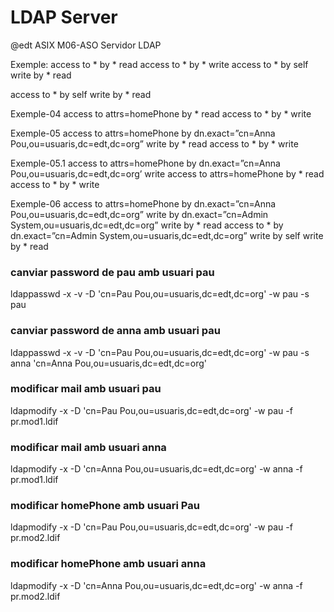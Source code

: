 # LDAP Server
@edt ASIX M06-ASO
Servidor LDAP

Exemple:
access to * by * read
access to * by * write
access to * by self write by * read

access to *
	by self write
	by * read

Exemple-04
access to attrs=homePhone by * read
access to * by * write

Exemple-05
access to attrs=homePhone
by dn.exact=”cn=Anna Pou,ou=usuaris,dc=edt,dc=org” write
by * read
access to * by * write

Exemple-05.1
access to attrs=homePhone
by dn.exact=”cn=Anna Pou,ou=usuaris,dc=edt,dc=org’ write
access to attrs=homePhone
by * read
access to * by * write

Exemple-06
access to attrs=homePhone
by dn.exact=”cn=Anna Pou,ou=usuaris,dc=edt,dc=org” write
by dn.exact=”cn=Admin System,ou=usuaris,dc=edt,dc=org” write
by * read
access to *
by dn.exact=”cn=Admin System,ou=usuaris,dc=edt,dc=org” write
by self write
by * read


### canviar password de pau amb usuari pau
ldappasswd -x -v -D 'cn=Pau Pou,ou=usuaris,dc=edt,dc=org' -w pau -s pau

### canviar password de anna amb usuari pau
ldappasswd -x -v -D 'cn=Pau Pou,ou=usuaris,dc=edt,dc=org' -w pau -s anna 'cn=Anna Pou,ou=usuaris,dc=edt,dc=org'

### modificar mail amb usuari pau
ldapmodify -x -D 'cn=Pau Pou,ou=usuaris,dc=edt,dc=org' -w pau -f pr.mod1.ldif 

### modificar mail amb usuari anna
ldapmodify -x -D 'cn=Anna Pou,ou=usuaris,dc=edt,dc=org' -w anna -f pr.mod1.ldif 

### modificar homePhone amb usuari Pau
ldapmodify -x -D 'cn=Pau Pou,ou=usuaris,dc=edt,dc=org' -w pau -f pr.mod2.ldif 

### modificar homePhone amb usuari anna
ldapmodify -x -D 'cn=Anna Pou,ou=usuaris,dc=edt,dc=org' -w anna -f pr.mod2.ldif 


